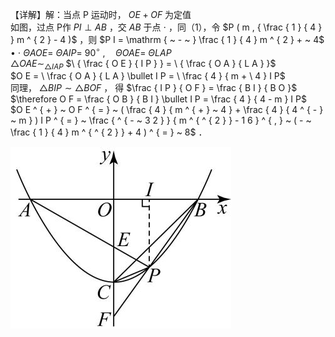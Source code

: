 【详解】解：当点 P 运动时， $O E + O F$ 为定值  
如图，过点 P作 $P I \perp A B$ ，交 $A B$ 于点 $\cdot$ ，同（1），令 $P ( m , { \frac { 1 } { 4 } } m ^ { 2 } - 4 )$ ，则 $P I = \mathrm { ~ - ~ } \frac { 1 } { 4 } m ^ { 2 } + ~ 4$ $\bullet \ \cdot \ \Theta A O E = \ \Theta A I P = \ 9 0 ^ { \circ } \ , \quad \Theta O A E = \ \Theta L A P$   
$\triangle O A E \sim _ { \triangle I A P }$ $\ { \frac { O E } { I P } } = \ { \frac { O A } { L A } }$   
$O E = \ \frac { O A } { L A } \bullet I P = \ \frac { 4 } { m + \ 4 } I P$   
同理， ${ \triangle B I P } \sim { \triangle B O F }$ ， 得 $\frac { I P } { O F } = \frac { B I } { B O }$   
$\therefore O F = \frac { O B } { B I } \bullet I P = \frac { 4 } { 4 - m } I P$   
$O E ^ { + } ~ O F ^ { = } ~ ( \frac { 4 } { m ^ { + } ~ 4 } + \frac { 4 } { 4 ^ { - } ~ m } ) I P ^ { = } ~ \frac { ^ { - ~ 3 2 } } { m ^ { ^ { 2 } } - 1 6 } ^ { , } ~ ( - ~ \frac { 1 } { 4 } m ^ { ^ { 2 } } + 4 ) ^ { = } ~ 8$ ．

![](<../../qs_image_DB/专题3-1_二次函数中的10类定值、定点问题（解析版）/e33db1c912c5953e8acce3670054559ad6d6fe4d30280eb46c728bf153e4ddd8.jpg>)
